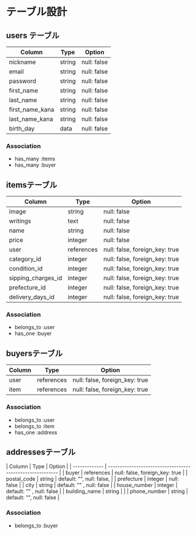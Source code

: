 # テーブル設計

## users テーブル

| Column          | Type    |  Option     |
| --------------- | ------- | ----------- |
| nickname        | string  | null: false |
| email           | string  | null: false |
| password        | string  | null: false |
| first_name      | string  | null: false |
| last_name       | string  | null: false |
| first_name_kana | string  | null: false |
| last_name_kana  | string  | null: false |
| birth_day       | data    | null: false |


### Association

- has_many :items
- has_many :buyer

## itemsテーブル

| Column             | Type       | Option                          |
| ------------------ | ---------- | ------------------------------- |
| image              | string     | null: false                     |
| writings           | text       | null: false                     |
| name               | string     | null: false                     |
| price              | integer    | null: false                     |
| user               | references | null: false, foreign_key: true  |
| category_id        | integer    | null: false, foreign_key: true  |
| condition_id       | integer    | null: false, foreign_key: true  |
| sipping_charges_id | integer    | null: false, foreign_key: true  |
| prefecture_id      | integer    | null: false, foreign_key: true  |
| delivery_days_id   | integer    | null: false, foreign_key: true  |

### Association

- belongs_to :user
- has_one    :buyer


## buyersテーブル

| Column    | Type       | Option                          |
| --------- | ---------- | ------------------------------- |
| user      | references | null: false, foreign_key: true  |
| item      | references | null: false, foreign_key: true  |

### Association

- belongs_to :user
- belongs_to :item
- has_one    :address

## addressesテーブル
 
| Column        | Type       | Option                                       |
| ------------- | --------------------------------------------------------- |
| buyer         | references |              null: false,  foreign_key: true |
| postal_code   | string     | default: "", null: false,                    |
| prefecture    | integer    |              null: false                     |
| city          | string     | default: "" , null: false                    |
| house_number  | integer    | default: "" , null: false                    |
| building_name | string     |                                              |
| phone_number  | string     | default: "",  null: false                    |
 
### Association

- belongs_to :buyer
